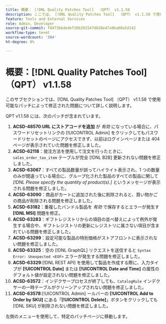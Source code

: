 ```yaml
---
title: 概要： [!DNL Quality Patches Tool]  （QPT） v1.1.58
description: ここでは、 [!DNL Quality Patches Tool]  （QPT） v1.1.58 で使用可能なパッチによって修正された問題について詳しく説明します。
feature: Tools and External Services
role: Admin, Developer
source-git-commit: f8473bbdedef26b291547d828e47a9ba08a5d142
workflow-type: tm+mt
source-wordcount: '304'
ht-degree: 0%

---
```


# 概要：[!DNL Quality Patches Tool] （QPT） v1.1.58

このサブセクションでは、[!DNL Quality Patches Tool] （QPT） v1.1.58 で使用可能なパッチによって修正された問題について詳しく説明します。

QPT v1.1.58 には、次のパッチが含まれています。

1. **ACSD-48570**:**URL にストアコードを追加** が *有効* になっている場合に、パスワードリセットリンクの [!UICONTROL Admin] をクリックしてもパスワードリセットのページにアクセスできず、以前はログインページまたは 404 ページが表示されていた問題を修正しました。
1. **ACSD-62118**：発注方法を使用して注文を行ったときに、`sales_order_tax_item` テーブルが完全 [!DNL B2B] 更新されない問題を修正しました。
1. **ACSD-63067**：すべての製品数量が誤ってハイライト表示され、1 つの数量のみが間違っている場合に、グループ化された製品のすべての製品に関して *[!DNL Please specify the quantity of product(s).]* というメッセージが表示される問題を修正しました。
1. **ACSD-63090**：商品がカートに追加された後に削除されると、買い物かごの商品が削除される問題を修正しました。
1. **ACSD-63182**：重複したバンドル製品を *有効* で保存するとエラーが発生す **[!DNL MSI]** 問題を修正。
1. **ACSD-63283**：ギフトレジストリからの項目の並べ替えによって例外が発生する場合や、ギフトレジストリの更新にレジストリに属さない項目が含まれている問題を修正しました。
1. **ACSD-63299**：設定可能な製品の特別価格がストアフロントに表示されない問題を修正しました。
1. **ACSD-63325**：空の [!DNL GraphQL] リクエストを送信すると `Syntax Error: Unexpected <EOF>` エラーが発生する問題を修正しました。
1. **ACSD-63329**:[!DNL REST API] を使用して製品を作成する際に、入力タイプが **[!UICONTROL Date]** または **[!UICONTROL Date and Time]** の属性のデフォルト値が設定されない問題を修正しました。
1. **ACSD-63572**：インデクサープロセスが終了しても、`CatalogRule` インデクサーの一時テーブルがクリーンアップされない問題を修正しました。
1. **ACSD-63578**:[!UICONTROL Admin] ールバーの **[!UICONTROL Add to Order by SKU]** にある「**[!UICONTROL Delete]**」ボタンをクリックしても [!DNL SKU] が削除されない問題を修正しました。

左側のメニューを使用して、特定のパッチページに移動します。

